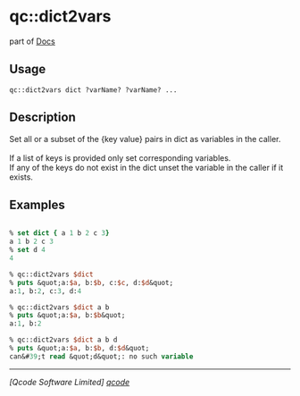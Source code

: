 qc::dict2vars
=============

part of [Docs](.)

Usage
-----
`
	qc::dict2vars dict ?varName? ?varName? ...
    `

Description
-----------
Set all or a subset of the {key value} pairs in dict as variables in the caller.<br/><br/>If a list of keys is provided only set corresponding variables.<br/>If any of the keys do not exist in the dict unset the variable in the caller if it exists.

Examples
--------
```tcl

% set dict { a 1 b 2 c 3}
a 1 b 2 c 3
% set d 4
4

% qc::dict2vars $dict
% puts &quot;a:$a, b:$b, c:$c, d:$d&quot;
a:1, b:2, c:3, d:4

% qc::dict2vars $dict a b
% puts &quot;a:$a, b:$b&quot;
a:1, b:2

% qc::dict2vars $dict a b d
% puts &quot;a:$a, b:$b, d:$d&quot;
can&#39;t read &quot;d&quot;: no such variable

```

----------------------------------
*[Qcode Software Limited] [qcode]*

[qcode]: www.qcode.co.uk "Qcode Software"